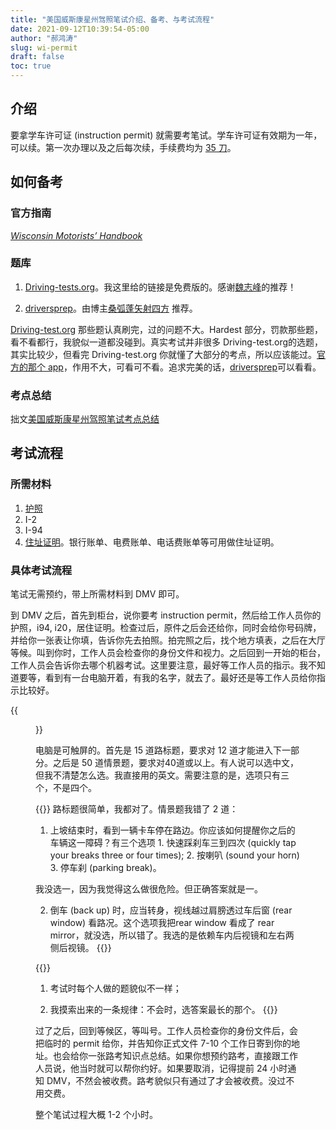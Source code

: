 ```yaml
---
title: "美国威斯康星州驾照笔试介绍、备考、与考试流程"
date: 2021-09-12T10:39:54-05:00
author: "郝鸿涛"
slug: wi-permit
draft: false
toc: true
---
```

## 介绍

要拿学车许可证 (instruction permit) 就需要考笔试。学车许可证有效期为一年，可以续。第一次办理以及之后每次续，手续费均为 [35 刀](https://wisconsindot.gov/Pages/dmv/teen-driver/teen-hw-aply/driver-fees.aspx)。

## 如何备考

### 官方指南

[*Wisconsin Motorists’ Handbook*](https://wisconsindot.gov/Documents/dmv/shared/bds126-motorists-handbook.pdf)

### 题库

  1. [Driving-tests.org](https://lacrosselibrary.driving-tests.org/wisconsin/)。我这里给的链接是免费版的。感谢[魏志峰](https://math.indiana.edu/about/graduate-students/index.html#W)的推荐！

  2. [driversprep](https://driversprep.com/)。由博主[桑弧蓬矢射四方](https://iphyer.github.io/) 推荐。

[Driving-test.org](https://lacrosselibrary.driving-tests.org/wisconsin/) 那些题认真刷完，过的问题不大。Hardest 部分，罚款那些题，看不看都行，我貌似一道都没碰到。真实考试并非很多 Driving-test.org的选题，其实比较少，但看完 Driving-test.org 你就懂了大部分的考点，所以应该能过。[官方的那个 app](https://wisconsindot.gov/Pages/dmv/teen-driver/teen-hw-aply/practicetestapp.aspx)，作用不大，可看可不看。追求完美的话，[driversprep](https://driversprep.com/)可以看看。

### 考点总结

拙文[美国威斯康星州驾照笔试考点总结](/cn/2021/09/11/driving-knowledge-wi/)

## 考试流程

### 所需材料

  1. [护照](https://wisconsindot.gov/Pages/dmv/teen-driver/yr-frst-lcns/permit.aspx)
  2. I-2
  3. I-94
  4. [住址证明](https://wisconsindot.gov/Pages/dmv/license-drvs/how-to-apply/residency.aspx)。银行账单、电费账单、电话费账单等可用做住址证明。

### 具体考试流程

笔试无需预约，带上所需材料到 DMV 即可。

到 DMV 之后，首先到柜台，说你要考 instruction permit，然后给工作人员你的护照，i94, i20，居住证明。检查过后，原件之后会还给你，同时会给你号码牌，并给你一张表让你填，告诉你先去拍照。拍完照之后，找个地方填表，之后在大厅等候。叫到你时，工作人员会检查你的身份文件和视力。之后回到一开始的柜台，工作人员会告诉你去哪个机器考试。这里要注意，最好等工作人员的指示。我不知道要等，看到有一台电脑开着，有我的名字，就去了。最好还是等工作人员给你指示比较好。

{{<figure src="/media/cnblog/driving/permit-test.png" caption="柜台检查完身份文件后给我的号码牌">}}

电脑是可触屏的。首先是 15 道路标题，要求对 12 道才能进入下一部分。之后是 50 道情景题，要求对40道或以上。有人说可以选中文，但我不清楚怎么选。我直接用的英文。需要注意的是，选项只有三个，不是四个。

{{<block class="tip">}}
路标题很简单，我都对了。情景题我错了 2 道：

  1. 上坡结束时，看到一辆卡车停在路边。你应该如何提醒你之后的车辆这一障碍？有三个选项
    1. 快速踩刹车三到四次 (quickly tap your breaks three or four times); 
    2. 按喇叭 (sound your horn)
    3. 停车刹 (parking break)。

  我没选一，因为我觉得这么做很危险。但正确答案就是一。

  2. 倒车 (back up) 时，应当转身，视线越过肩膀透过车后窗 (rear window) 看路况。这个选项我把rear window 看成了 rear mirror，就没选，所以错了。我选的是依赖车内后视镜和左右两侧后视镜。
{{<end>}}

{{<block class="tip">}}
1. 考试时每个人做的题貌似不一样；

2. 我摸索出来的一条规律：不会时，选答案最长的那个。
{{<end>}}

过了之后，回到等候区，等叫号。工作人员检查你的身份文件后，会把临时的 permit 给你，并告知你正式文件 7-10 个工作日寄到你的地址。也会给你一张路考知识点总结。如果你想预约路考，直接跟工作人员说，他当时就可以帮你约好。如果要取消，记得提前 24 小时通知 DMV，不然会被收费。路考貌似只有通过了才会被收费。没过不用交费。

整个笔试过程大概 1-2 个小时。


